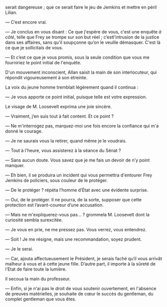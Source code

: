 serait dangereuse ; que ce serait faire le jeu de Jemkins et mettre en péril Lilian.

— C‘est encore vrai.

— Je conclus en vous disant : Ce que j'espère de vous, c'est une enquête _à côté_, telle que Frey se trompe sur son but réel ; c’estl'intrusion de la justice dans ses affaires, sans qu'il soupçonne qu’on le veuille démasquer. C'est là ce que je sollicitais de vous.

— Et c’est ce que je vous promis, sous la seule condition que vous me
fourniriez le point initial de l'enquète.

D'un mouvement inconscient, Allan saisit la main de son interlocuteur,
qui répondit vigoureusement à son étreinte.

La voix du jeune homme tremblait légèrement quand il continua :

— Je vous apporte ce point initial, puisque telle est votre expression.

Le visage de M. Loosevelt exprima une joie sincère.

— Vraiment, j’en suis tout à fait content. Et ce point ?

— Ne m'interrogez pas, marquez-moi une fois encore la confiance qui m'a
donné le courage.

— Je ne saurais vous la retirer, quand même je le voudrais.

— Tout à l'heure, vous assisterez à la séance du Sénat ?

— Sans aucun doute. Vous savez que je me fais un devoir de n’y point
manquer.

— Eh bien, il se produira un incident qui vous permettra d'entourer
Frey Jemkins de policiers, sous couleur de le protéger.

— De le protéger ? répéta l’homme d‘État avec une évidente surprise.

— Oui, de le protéger. Il ne pourra, de la sorte, supposer que cette protection est l’avant-coureur d’une accusation.

— Mais ne m'expliquerez-vous pas... ? grommela M. Loosevelt dont la curiosité sembla surexcitée.

— Je vous en prie, ne me pressez pas. Vous verrez, vous entendrez.

— Soit ! Je me résigne, mais une recommandation, soyez prudent.

— Je le serai.

— Car, ajouta affectueusement le Président, je serais faché qu‘il vous
arrivât malheur à vous et à cette jeune fille. D’autre part, il importe à la sûreté de l'Etat de faire toute la lumière.

Il secoua la main du professeur.

— Enfin, si je n'ai pas le droit de vous soutenir ouvertement, en
l'absence de preuves matérielles, je souhaite de cœur le succès du gentleman, du complet gentleman que vous êtes.
